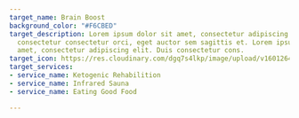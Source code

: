 ```yaml
---
target_name: Brain Boost
background_color: "#F6CBED"
target_description: Lorem ipsum dolor sit amet, consectetur adipiscing elit. Duis
  consectetur consectetur orci, eget auctor sem sagittis et. Lorem ipsum dolor sit
  amet, consectetur adipiscing elit. Duis consectetur cons.
target_icon: https://res.cloudinary.com/dgq7s4lkp/image/upload/v1601264137/uploads_dev/brain_pq437a.png
target_services:
- service_name: Ketogenic Rehabilition
- service_name: Infrared Sauna
- service_name: Eating Good Food

---
```


